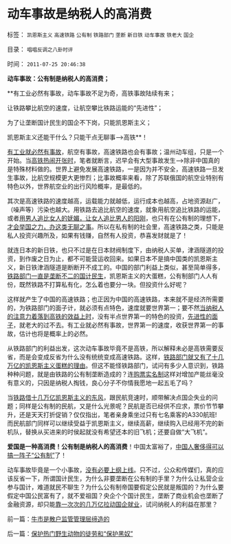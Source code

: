 # 动车事故是纳税人的高消费

标签： `凯恩斯主义` `高速铁路` `公有制` `铁路部门` `垄断` `新日铁` `动车事故` `铁老大` `国企` 

目录： `唱唱反调之八卦时评`

时间： `2011-07-25 20:46:38`

**动车事故：公有制是纳税人的高消费；**

**有工业必然有事故，动车事故不足为奇，高铁事故陆续有来；

让铁路攀比航空的速度，让航空攀比铁路运能的“先进性”；

为了让垄断国计民生的国企不下岗，只能凯恩斯主义；

凯恩斯主义还能干什么？只能干点无聊事——>高铁**！

[有工业就必然有事故](../../../2011/6/17/食品安全事故是工业事故，三聚氰胺有冤案.md)，航空有事故，高速铁路也会有事故；温州动车组，只是一个开始。当[高铁热闹开张时](../../../2009/12/27/武广高铁，供应没有创造需求.md)，笔者就断言，迟早会有大型事故发生——>除非中国真的是特殊材料做的。世界上避免发展高速铁路，一是因为并不安全，高速铁路一旦发生事故，比航空规模更大更惨烈；比事故概率来看，除了苏联俄国的航空业特别有特色以外，世界航空业的出行风险概率，是最低的。

其次是高速铁路的速度越高，运载能力就越低，运行成本也越高，占地资源赵广，（噪声等）污染也越大。用铁路去追比航空的速度，就象用航空追比铁路的运能，或者[用男人追比女人的妩媚，让女人追比男人的阳刚](../../../2011/6/30/男女平等和女权运动鼓吹的不平等.md)，也只有在公有制的理想下，[才会举国之力，办这类无聊之事](../../../2009/12/27/国家主义举国体制的低效率和根源.md)。所以在私有制的社会里，高速铁路之类，只能是私人投资兴趣所及，如果有钱赚，自然有人投资，恭喜发财就是了！

就连日本的新日铁，也只不过是在日本财阀制度下，由纳税人买单，津涵隧道的投资，到作废之日为止，都不可能营运收回来。如果日本不是搞中国类的凯恩斯主义，新日铁津涵隧道是断断开不成工的。中国的部门利益上类似，甚至简单得多，[铁路部门一直是垄断不二的国计民生](../../../2009/7/19/为什么中国市场经济一直不能去特权化？？.md)，凯恩斯主义的大蛋糕，公有制部门人人有份，既然铁路不打算私有化，怎么着也要分一块。但投资什么好呢？

这样就产生了中国的高速铁路；也正因为中国的高速铁路，本来就不是经济所需要的，为铁路部门的面子计，就必须有点特色，速度就要世界第一；要不然[当纳税人的注意力着落到高铁的效益上时](../../../2009/7/22/泥足巨人的垄断是否需要反垄断.md)，没有半点世界第一的特色的投资，[先进性的面子](../../../2009/12/27/面子工程和奴才经济.md)，就老大的过不去。有工业就必然有事故，世界第一的速度，收获世界第一的事故，估计也将是概率上的必然。

从铁路部门的利益出发，这次动车事故毕竟不是高铁，所以解释未必是高铁需要反省，而是会变成反省为什么没有统统变成高速铁路。这样，[铁路部门就又有了十几万亿的凯恩斯主义蛋糕的理由](../../../2009/11/29/大萧条后凯恩斯主义和“坏帐过剩的危机”.md)。但这不能怪铁路部门，试问有多少人意识到，铁路种种问题，就是由铁路的公有制垄断造成的？连[购票实名制](../../../2010/2/9/春运涨价，实名制和打黑.md)这样对增加产能丝毫没有意义的，只因是纳税人掏钱，良心分子不你情我愿地一起五毛了吗？

当[铁路借十几万亿凯恩斯主义的东风](../../../2009/9/20/埋葬凯恩斯主义专题文章集.md)，跟民航竞速时，顺带解决点国企失业的问题；同样是公有制的民航，又是什么光景呢？民航是否已经供不应求，票价节节攀升，还是天天打折促销？仅仅指出，笔者亲身乘坐过只有七名乘客的A330航班!　而民航部门同样可以继续受益于凯恩斯主义，继续高薪，继续购入已经用不完的新机队，替换从买进来的时侯起就没有希望还本的旧飞机；还要自做“大飞机”。

**爱国是一种高消费！公有制是纳税人的高消费**！中国太富裕了，[中国人奢侈得可以搞一阵子“公有制”](../../../2010/12/31/经济学的（短缺原理＝进化论＋边际繁殖原理）.md)了！

动车事故毕竟是一个小事故，[没有必要上纲上线](../../../2010/3/26/道德治国“上纲上线”和中庸之道“减纲下线”.md)。只不过，公众和传媒们，真的应该反省一下，所谓国计民生，为什么非要垄断在公有制的手里？为什么让私营企业参与国计，难道就民不聊生？为什么公有制帝国要假定公民就是叛国的？为什么要假定中国公民富有了，就不爱祖国？央企个个国计民生，垄断了商业机会也垄断了金融资源，却只能[靠一次次的几万亿拉动国企就业](../../../2009/7/22/国企是否造大造强的内宅英雄.md)，试问纳税人的利益在那里？



前一篇：[牛市是散户监管管理层缔造的](../../../2011/7/25/牛市是散户监管管理层缔造的.md)

后一篇：[保护热门野生动物的徒劳和“保护黑奴”](../../../2011/7/25/保护热门野生动物的徒劳和“保护黑奴”.md)